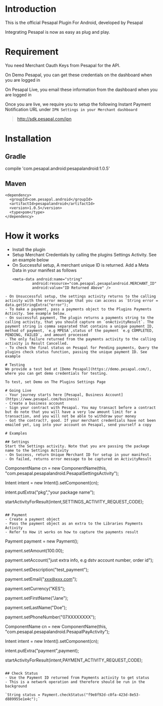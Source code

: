 # Introduction
This is the official Pesapal Plugin For Android, developed by Pesapal

Integrating Pesapal is now as easy as plug and play. 

# Requirement
You need Merchant Oauth Keys from Pesapal for the API. 

On Demo Pesapal, you can get these credentials on the dashboard when you are logged in

On Pesapal Live, you email these information from the dashboard when you are logged in

Once you are live, we require you to setup the following Instant Payment Notification URL under `IPN Settings in your Merchant dashboard`

> http://sdk.pesapal.com/ipn

# Installation
## Gradle
compile 'com.pesapal.android:pesapalandroid:1.0.5'
## Maven
```
<dependency>
  <groupId>com.pesapal.android</groupId>
  <artifactId>pesapalandroid</artifactId>
  <version>1.0.5</version>
  <type>pom</type>
</dependency>
```

# How it works
- Install the plugin
- Setup Merchant Credentials by calling the plugins Settings Activity. See an example below
- On Successful setup, A merchant unique ID is returned. Add a Meta Data in your manifest as follows 
  ```
  <meta-data android:name="string"
           android:resource="com.pesapal.pesapalandroid.MERCHANT_ID"
           android:value="ID Returned Above" />
 ```
- On Unsuccessful setup, the settings activity returns to the calling activity with the error message that you can access as `String error = data.getStringExtra("error");`
- To make a payment, pass a payments object to the Plugins Payments Activity. See example below. 
- On successful payment, The plugin returns a payments string to the calling activity, that you should capture on `onActivityResult`. The payment string is comma separated that contains a unique payment ID, method of payment, `e.g MPESA`,status of the payment `e.g COMPLETED, PENDING, FAILED`, and amount processed 
- The only failure returned from the payments activity to the calling activity is Result Cancelled.
- To check the final status on Pesapal for Pending payments, Query the plugins check status function, passing the unique payment ID. See example

# Testing
We provide a test bed at [Demo Pesapal](https://demo.pesapal.com/), where you can get demo credentials for testing.

To test, set Demo on The Plugins Settings Page

# Going Live
- Your journey starts here [Pesapal, Business Account] (https://www.pesapal.com/business)
- Create a business account
- Sign your contract with Pesapal. You may transact before a contract but do note that you will have a very low amount limit for a transaction, and you will not be able to withdraw your money
- Got the contract?, good. If your merchant credentials have not been emailed yet, Log into your account on Pesapal, send yourself a copy

# Examples

## Settings
Start the Settings activity. Note that you are passing the package name to the Settings Activity
- On Success, return Unique Merchant ID for setup in your manifest. 
- On failed, returns error message to be captured on ActivityResult

```

ComponentName cn = new ComponentName(this, "com.pesapal.pesapalandroid.PesapalSettingsActivity");

Intent intent = new Intent().setComponent(cn);

intent.putExtra("pkg","your package name");

startActivityForResult(intent,SETTINGS_ACTIVITY_REQUEST_CODE);
```

## Payment
- Create a payment object
- Pass the payment object as an extra to the Libraries Payments Activity
- Refer to How it works on how to capture the payments result

```

Payment payment = new Payment();

payment.setAmount(100.00);

payment.setAccount("just extra info, e.g dstv account number, order id");

payment.setDescription("test_payment");

payment.setEmail("xxx@xxx.com");

payment.setCurrency("KES");

payment.setFirstName("Jane");

payment.setLastName("Doe");

payment.setPhoneNumber("07XXXXXXXX");

ComponentName cn = new ComponentName(this, "com.pesapal.pesapalandroid.PesapalPayActivity");

Intent intent = new Intent().setComponent(cn);

intent.putExtra("payment",payment);

startActivityForResult(intent,PAYMENT_ACTIVITY_REQUEST_CODE);
                
```

## Check Status
- Use the Payment ID returned from Payments activity to get status
- This is a network operation and therefore should be run in the background

`String status = Payment.checkStatus("f9e8f92d-c0fa-423d-8e53-d889955e1e4c");`





